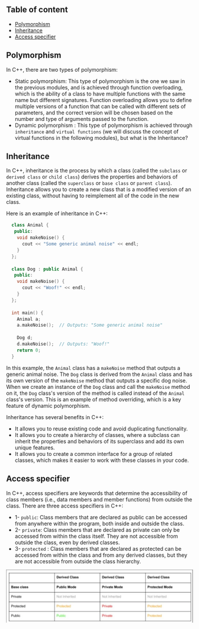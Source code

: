 ## Table of content

- [Polymorphism](#polymorphism)
- [Inheritance](#inheritance)
- [Access specifier](#access-specifier)

## Polymorphism

In C++, there are two types of polymorphism:

  - Static polymorphism: This type of polymorphism is the one we saw in the previous modules, and is achieved through function overloading, which is the ability of a class to have multiple functions with the same name but different signatures. Function overloading allows you to define multiple versions of a function that can be called with different sets of parameters, and the correct version will be chosen based on the number and type of arguments passed to the function.
  - Dynamic polymorphism : This type of polymorphism is achieved through `inheritance` and `virtual functions` (we will discuss the concept of virtual functions in the following modules), but what is the Inheritance?

## Inheritance

In C++, inheritance is the process by which a class (called the `subclass` or `derived class` or `child class`) derives the properties and behaviors of another class (called the `superclass` or `base class` or `parent class`). Inheritance allows you to create a new class that is a modified version of an existing class, without having to reimplement all of the code in the new class.

Here is an example of inheritance in C++:

```C++
  class Animal {
   public:
    void makeNoise() {
      cout << "Some generic animal noise" << endl;
    }
  };

  class Dog : public Animal {
   public:
    void makeNoise() {
      cout << "Woof!" << endl;
    }
  };

  int main() {
    Animal a;
    a.makeNoise();  // Outputs: "Some generic animal noise"

    Dog d;
    d.makeNoise();  // Outputs: "Woof!"
    return 0;
  }
```
In this example, the `Animal` class has a `makeNoise` method that outputs a generic animal noise. The `Dog` class is derived from the `Animal` class and has its own version of the `makeNoise` method that outputs a specific dog noise. When we create an instance of the `Dog` class and call the `makeNoise` method on it, the `Dog` class's version of the method is called instead of the `Animal` class's version. This is an example of method overriding, which is a key feature of dynamic polymorphism.

Inheritance has several benefits in C++:
  - It allows you to reuse existing code and avoid duplicating functionality.
  - It allows you to create a hierarchy of classes, where a subclass can inherit the properties and behaviors of its superclass and add its own unique features.
  - It allows you to create a common interface for a group of related classes, which makes it easier to work with these classes in your code.

## Access specifier

In C++, access specifiers are keywords that determine the accessibility of class members (i.e., data members and member functions) from outside the class. There are three access specifiers in C++:

  - 1- `public`: Class members that are declared as public can be accessed from anywhere within the program, both inside and outside the class.
  - 2- `private`: Class members that are declared as private can only be accessed from within the class itself. They are not accessible from outside the class, even by derived classes.
  - 3- `protected` : Class members that are declared as protected can be accessed from within the class and from any derived classes, but they are not accessible from outside the class hierarchy.

![alt text](https://github.com/aoumad/Netpractice/blob/main/images/access_specifiers.png)
